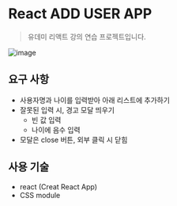 # React ADD USER APP

> 유데미 리액트 강의 연습 프로젝트입니다.

![image](https://user-images.githubusercontent.com/44540726/210035424-b5843c53-99f8-4c7d-a122-41a73c4e3372.png)

## 요구 사항

- 사용자명과 나이를 입력받아 아래 리스트에 추가하기
- 잘못된 입력 시, 경고 모달 띄우기
  - 빈 값 입력
  - 나이에 음수 입력
- 모달은 close 버튼, 외부 클릭 시 닫힘

## 사용 기술

- react (Creat React App)
- CSS module
